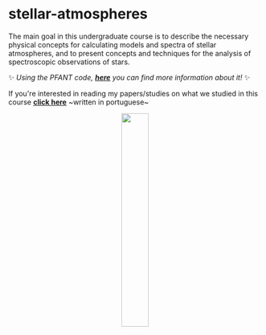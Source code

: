# stellar-atmospheres
The main goal in this undergraduate course is to describe the necessary physical concepts for calculating models and spectra of stellar atmospheres, and to present concepts and techniques for the analysis of spectroscopic observations of stars.

✨ *Using the PFANT code, [**here**](http://trevisanj.github.io/PFANT/#) you can find more information about it!* ✨ 

If you're interested in reading my papers/studies on what we studied in this course [**click here**](https://drive.google.com/drive/folders/1UApB4no1m67krVi4tivzmTOw6nxEa_Ba?usp=sharing) ~written in portuguese~

<p align="center" width="100%">
    <img width="33%" src="https://github.com/astronicmn/stellar-atmospheres/assets/95356395/f0976dc5-2340-41f1-9616-ba68997259b2" >

</p>  
